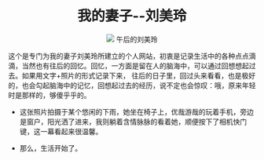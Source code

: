
# <center>我的妻子--刘美玲</center> 


<center>
<img src='/liumeiling/DSC02661.jpg' >
午后的刘美玲
</center>

  这个是专门为我的妻子刘美玲所建立的个人网站，初衷是记录生活中的各种点点滴滴，当然也有往后的回忆。回忆，一方面是留在人的脑海中，可以通过回想想起过去。如果用文字+照片的形式记录下来，
往后的日子里，回过头来看看，也是极好的，也会勾起脑海中的记忆，回想起过去的经历，说不定也会惊叹：哦，原来年轻时是那样的，够傻乎乎的。
  - 这张照片拍摄于某个悠闲的下雨，她坐在椅子上，优哉游哉的玩着手机，旁边是窗户，阳光洒了进来，我则躺着含情脉脉的看着她，顺便按下了相机快门键，这一幕看起来很温馨。
 
  - 那么，生活开始了。

  
